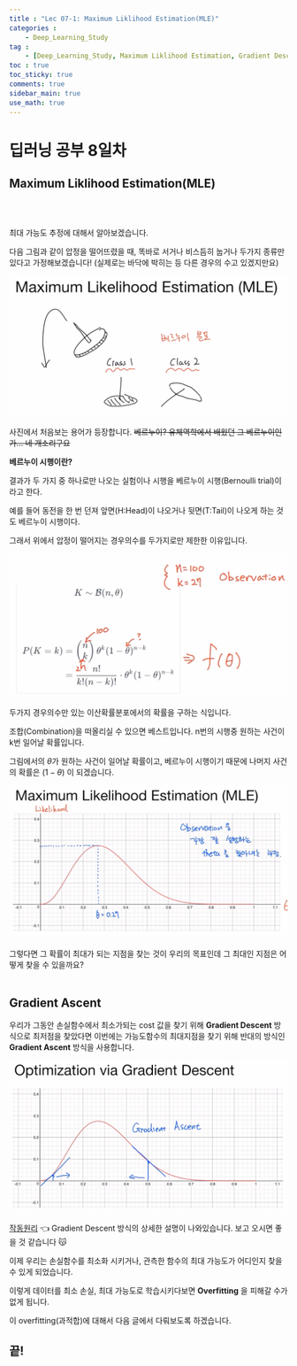 ```yaml
---
title : "Lec 07-1: Maximum Liklihood Estimation(MLE)"
categories :
    - Deep_Learning_Study
tag :
    - [Deep_Learning_Study, Maximum Liklihood Estimation, Gradient Descent, Gradient Ascent]
toc : true
toc_sticky: true
comments: true
sidebar_main: true
use_math: true
---
```


# 딥러닝 공부 8일차
## Maximum Liklihood Estimation(MLE)
<br>
<br>

최대 가능도 추정에 대해서 알아보겠습니다. 

다음 그림과 같이 압정을 떨어뜨렸을 때, 똑바로 서거나 비스듬히 눕거나 두가지 종류만 있다고 가정해보겠습니다! 
(실제로는 바닥에 박히는 등 다른 경우의 수고 있겠지만요)

<p align="center"><img src="/MYPICS/lec07/bern.png" width = "600" ></p>

사진에서 처음보는 용어가 등장합니다.
~~베르누이? 유체역학에서 배웠던 그 베르누이인가... 네 개소리구요~~

**베르누이 시행이란?**

결과가 두 가지 중 하나로만 나오는 실험이나 시행을 베르누이 시행(Bernoulli trial)이라고 한다.

예를 들어 동전을 한 번 던져 앞면(H:Head)이 나오거나 뒷면(T:Tail)이 나오게 하는 것도 베르누이 시행이다.

그래서 위에서 압정이 떨어지는 경우의수를 두가지로만 제한한 이유입니다.

<p align="center"><img src="/MYPICS/lec07/combination.png" width = "600" ></p>

두가지 경우의수만 있는 이산확률분포에서의 확률을 구하는 식입니다.

조합(Combination)을 떠올리실 수 있으면 베스트입니다.
n번의 시행중 원하는 사건이 k번 일어날 확률입니다.

그림에서의 $\theta$가 원하는 사건이 일어날 확률이고, 베르누이 시행이기 때문에 나머지 사건의 확률은 $(1-\theta)$ 이 되겠습니다.

 <p align="center"><img src="/MYPICS/lec07/func.png" width = "600" ></p>

그렇다면 그 확률이 최대가 되는 지점을 찾는 것이 우리의 목표인데 그 최대인 지점은 어떻게 찾을 수 있을까요?
<br>
<br>

## Gradient Ascent

우리가 그동안 손실함수에서 최소가되는 cost 값을 찾기 위해 **Gradient Descent** 방식으로 최저점을 찾았다면 이번에는 가능도함수의 최대지점을 찾기 위해 반대의 방식인 **Gradient Ascent** 방식을 사용합니다.

<p align="center"><img src="/MYPICS/lec07/ga.png" width = "600" ></p>

[작동원리] 👈 Gradient Descent 방식의 상세한 설명이 나와있습니다. 보고 오시면 좋을 것 같습니다 😽

[작동원리]:https://yuchulnote.github.io/deep_learning_study/Lab07-2/#%EC%86%90%EC%8B%A4%ED%95%A8%EC%88%98%EC%9D%98-%EC%9E%91%EB%8F%99%EC%9B%90%EB%A6%AC

이제 우리는 손실함수를 최소화 시키거나, 관측한 함수의 최대 가능도가 어디인지 찾을 수 있게 되었습니다.

이렇게 데이터를 최소 손실, 최대 가능도로 학습시키다보면 **Overfitting** 을 피해갈 수가 없게 됩니다.

이 overfitting(과적합)에 대해서 다음 글에서 다뤄보도록 하겠습니다.

## 끝!